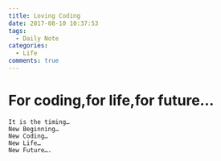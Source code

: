 ```yaml
---
title: Loving Coding
date: 2017-08-10 10:37:53
tags:
  - Daily Note
categories: 
  - Life
comments: true
---
```


# For coding,for life,for future…
``` 
It is the timing…
New Beginning…
New Coding…
New Life…
New Future….
```